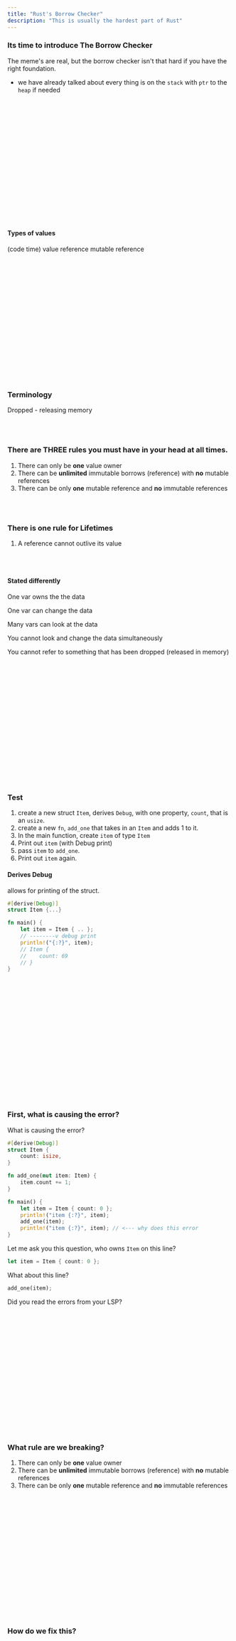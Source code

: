 ```yaml
---
title: "Rust's Borrow Checker"
description: "This is usually the hardest part of Rust"
---
```


### Its time to introduce The Borrow Checker
The meme's are real, but the borrow checker isn't that hard if you have the
right foundation.

- we have already talked about every thing is on the `stack` with `ptr` to the
  `heap` if needed

<br />
<br />
<br />
<br />
<br />
<br />
<br />
<br />
<br />
<br />
<br />
<br />
<br />
<br />
<br />
<br />

#### Types of values
(code time)
value
reference
mutable reference

<br />
<br />
<br />
<br />
<br />
<br />
<br />
<br />
<br />
<br />
<br />
<br />
<br />
<br />
<br />
<br />

### Terminology
Dropped - releasing memory

<br />
<br />

### There are THREE rules you must have in your head at all times.
1. There can only be **one** value owner
1. There can be **unlimited** immutable borrows (reference) with **no** mutable references
1. There can be only **one** mutable reference and **no** immutable references

<br />
<br />

### There is one rule for Lifetimes
1. A reference cannot outlive its value

<br />
<br />

#### Stated differently
One var owns the the data

One var can change the data

Many vars can look at the data

You cannot look and change the data simultaneously

You cannot refer to something that has been dropped (released in memory)

<br />
<br />
<br />
<br />
<br />
<br />
<br />
<br />
<br />
<br />
<br />
<br />
<br />
<br />
<br />
<br />

### Test

1. create a new struct `Item`, derives `Debug`, with one property, `count`, that is an `usize`.
1. create a new `fn`, `add_one` that takes in an `Item` and adds 1 to it.
1. In the main function, create `item` of type `Item`
1. Print out `item` (with Debug print)
1. pass `item` to `add_one`.
1. Print out `item` again.

#### Derives Debug
allows for printing of the struct.

```rust
#[derive(Debug)]
struct Item {...}

fn main() {
    let item = Item { .. };
    // --------v debug print
    println!("{:?}", item);
    // Item {
    //    count: 69
    // }
}
```

<br />
<br />
<br />
<br />
<br />
<br />
<br />
<br />
<br />
<br />
<br />
<br />
<br />
<br />
<br />
<br />

### First, what is causing the error?
What is causing the error?

```rust
#[derive(Debug)]
struct Item {
    count: isize,
}

fn add_one(mut item: Item) {
    item.count += 1;
}

fn main() {
    let item = Item { count: 0 };
    println!("item {:?}", item);
    add_one(item);
    println!("item {:?}", item); // <--- why does this error
}
```

Let me ask you this question, who owns `Item` on this line?
```rust
let item = Item { count: 0 };
```

What about this line?
```rust
add_one(item);
```

Did you read the errors from your LSP?

<br />
<br />
<br />
<br />
<br />
<br />
<br />
<br />
<br />
<br />
<br />
<br />
<br />
<br />
<br />
<br />

### What rule are we breaking?
1. There can only be **one** value owner
1. There can be **unlimited** immutable borrows (reference) with **no** mutable references
1. There can be only **one** mutable reference and **no** immutable references

<br />
<br />
<br />
<br />
<br />
<br />
<br />
<br />
<br />
<br />
<br />
<br />
<br />
<br />
<br />
<br />

### How do we fix this?

<br />
<br />
<br />
<br />
<br />
<br />
<br />
<br />
<br />
<br />
<br />
<br />
<br />
<br />
<br />
<br />

### Complete code
```rust

#[derive(Debug)]
struct Item {
    count: isize,
}

fn add_one(item: &mut Item) {
    item.count += 1;
}

fn main() {
    let mut item = Item { count: 0 };
    println!("item {:?}", item);
    add_one(&mut item);
    println!("item {:?}", item);
}
```

<br />
<br />
<br />
<br />
<br />
<br />
<br />
<br />
<br />
<br />
<br />
<br />
<br />
<br />
<br />
<br />

### Lets make the borrow checker angry again!
To do this,
* create a function called `print_all` that takes in an immutable borrow
  (reference) to `items` and prints each item, one at a time

In the main function
* create a vector of `Item`s called `items`
* grab a **mutable** reference to item 0 (`get_mut`)
* print item 0
* call `print_all`
* print item 0

<br />
<br />
<br />
<br />
<br />
<br />
<br />
<br />
<br />
<br />
<br />
<br />
<br />
<br />
<br />
<br />

### So how did we break it?
Try to explain why this happened, then what rule did we break?

### What rule are we breaking?
1. There can only be **one** value owner
1. There can be **unlimited** immutable borrows (reference) with **no** mutable references
1. There can be only **one** mutable reference and **no** immutable references

<br />
<br />
<br />
<br />
<br />
<br />
<br />
<br />
<br />
<br />
<br />
<br />
<br />
<br />
<br />
<br />

### Complete Code
```rust
#[derive(Debug)]
struct Item {
    count: isize,
}

fn add_one(item: &mut Item) {
    item.count += 1;
}

fn print_all(items: &Vec<Item>) {
    for item in items {
        println!("print {:?}", item);
    }
}

fn main() {

    let mut items = vec![
        Item { count: 0 },
        Item { count: 0 },
        Item { count: 0 },
    ];

    let item = items.get_mut(0).unwrap();
    add_one(item);
    print_all(&items);

    println!("help {:?}", item);
}
```

<br />
<br />
<br />
<br />
<br />
<br />
<br />
<br />
<br />
<br />
<br />
<br />
<br />
<br />
<br />
<br />

### One more time

* get a mutable reference named `one`, `get_mut(0)`
* get a mutable reference named `two`, `get_mut(1)`
* `println!("{:?}", one)`

<br />
<br />
<br />
<br />
<br />
<br />
<br />
<br />
<br />
<br />
<br />
<br />
<br />
<br />
<br />
<br />

### What rule are we breaking?
1. There can only be **one** value owner
1. There can be **unlimited** immutable borrows (reference) with **no** mutable references
1. There can be only **one** mutable reference and **no** immutable references

<br />
<br />
<br />
<br />
<br />
<br />
<br />
<br />
<br />
<br />
<br />
<br />
<br />
<br />
<br />
<br />

### Complete Code
```rust

#[derive(Debug)]
struct Item {
    count: isize,
}

fn main() {

    let mut items = vec![
        Item { count: 0 },
        Item { count: 0 },
        Item { count: 0 },
    ];

    let item = items.get_mut(0).unwrap();
    let item2 = items.get_mut(1).unwrap();
    println!("help {:?}", item);
}
```

<br />
<br />
<br />
<br />
<br />
<br />
<br />
<br />
<br />
<br />
<br />
<br />
<br />
<br />
<br />
<br />

### does this error?

```rust
#[derive(Debug)]
struct Item {
    count: isize,
}

fn main() {

    let mut items = vec![
        Item { count: 0 },
        Item { count: 0 },
        Item { count: 0 },
    ];

    let item = items.get_mut(0).unwrap();
    let item2 = items.get_mut(1).unwrap();
    println!("help {:?}", item2);
}
```

Why or why not?

<br />
<br />
<br />
<br />
<br />
<br />
<br />
<br />
<br />
<br />
<br />
<br />
<br />
<br />
<br />
<br />

### Now, with all of your knowledge why does this error?

```rust
fn main() {
    let items = vec![1, 2, 3]
        .iter()
        .map(|x| x + 1);

    println!("{:?}", items);
}
```

lets talk about why this happens!

<br />
<br />
<br />
<br />
<br />
<br />
<br />
<br />
<br />
<br />
<br />
<br />
<br />
<br />
<br />
<br />

### Quick Recap: The big three rules

#### There can only be one value owner
```rust
let item = Item { age: 10 };
let other = item; // value moved here

println!("{:?}", item.age); // borrow of moved value (item moved to other)

```

<br />
<br />
<br />
<br />

#### There can be 0 mutable borrows when there are 1 or more immutable borrows
```rust
let mut items = vec![Item { age: 1 }, Item { age: 2 }];

let items2: &Vec<Item> = &items; // immutable borrow occurs here
let items3: &mut Vec<Item> = &mut items; // cannot borrow mutably with immutable references out

items2.get(0); // item3 is mutably borrowed
```

<br />
<br />
<br />
<br />

#### There can only be 1 mutable borrow
```rust
let mut items = vec![Item { age: 1 }, Item { age: 2 }];

let items2: &mut Vec<Item> = &mut items; // First mutable borrow
let items3: &mut Vec<Item> = &mut items; // Error occurs here

items2.push(Item { age: 3 }); // nope!
```

<br />
<br />
<br />
<br />
<br />
<br />
<br />
<br />
<br />
<br />
<br />
<br />
<br />
<br />
<br />
<br />

### Applications of the rules

#### There is a "flow" to references
Since `items2` was not used when `items3` mutable borrow out, this is ok

```rust
let mut items = vec![Item { age: 1 }, Item { age: 2 }];

let items2: &mut Vec<Item> = &mut items; // First mutable borrow
items2.push(Item { age: 3 }); // ok!

let items3: &mut Vec<Item> = &mut items; // Second mutable borrow
items3.push(Item { age: 3 }); // still ok!
```

<br />
<br />
<br />
<br />

### References cannot outlive their associated values

```rust
let y: &usize;
{
    let x: usize = 5;
    y = &x;
}

println!("ooh no! {}", y);
```

<br />
<br />
<br />
<br />
<br />
<br />
<br />
<br />
<br />
<br />
<br />
<br />
<br />
<br />
<br />
<br />

### Test
Remember this code from the `enum` section?

```rust
struct Custom {
    name: String,
    age: usize,
}

enum Item {
    Number(usize),
    Custom(Custom),
    String(String),
}

fn main() {
    let foo = Item::Number(5);

    match &foo {
        Item::Number(num) => println!("i am a number: {}", num),
        Item::String(str) => println!("i am a string: {}", str),
        Item::Custom(custom) =>
            println!("name: {}, age: {}", custom.name, custom.age),
    }

    match &foo {
        Item::Custom(custom) =>
            println!("name: {}, age: {}", custom.name, custom.age),
        _ => {}
    }

    // ...
}
```

What rule would we break if we changed the match statements from `&foo` to
`foo`?

<br />
<br />
<br />
<br />
<br />
<br />
<br />
<br />
<br />
<br />
<br />
<br />
<br />
<br />
<br />
<br />

